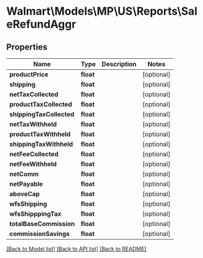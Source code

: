 # Walmart\Models\MP\US\Reports\SaleRefundAggr

## Properties

Name | Type | Description | Notes
------------ | ------------- | ------------- | -------------
**productPrice** | **float** |  | [optional]
**shipping** | **float** |  | [optional]
**netTaxCollected** | **float** |  | [optional]
**productTaxCollected** | **float** |  | [optional]
**shippingTaxCollected** | **float** |  | [optional]
**netTaxWithheld** | **float** |  | [optional]
**productTaxWithheld** | **float** |  | [optional]
**shippingTaxWithheld** | **float** |  | [optional]
**netFeeCollected** | **float** |  | [optional]
**netFeeWithheld** | **float** |  | [optional]
**netComm** | **float** |  | [optional]
**netPayable** | **float** |  | [optional]
**aboveCap** | **float** |  | [optional]
**wfsShipping** | **float** |  | [optional]
**wfsShipppingTax** | **float** |  | [optional]
**totalBaseCommission** | **float** |  | [optional]
**commissionSavings** | **float** |  | [optional]


[[Back to Model list]](./) [[Back to API list]](../../../../../README.md#supported-apis) [[Back to README]](../../../../../README.md)
